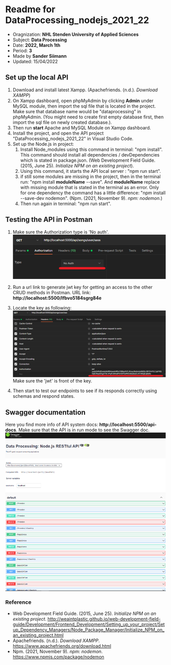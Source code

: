 # Readme for DataProcessing_nodejs_2021_22
* Oragnization: **NHL Stenden University of Applied Sciences**
* Subject: **Data Processing**
* Date: **2022, March 1th**
* Period: **3**
* Made by **Sander Siimann**
* Updated: 15/04/2022

## Set up the local API
1. Download and install latest Xampp. (Apachefriends. (n.d.). *Download XAMPP*)
2. On Xampp dashboard, open phpMyAdmin by clicking **Admin** under MySQL module, then import the sql file that is located in the project. Make sure that database name would be "dataprocessing" in phpMyAdmin. (You might need to create first empty database first, then import the sql file on newly created database.).
3. Then run **start** Apache and MySQL Module on Xampp dashboard.
4. Install the project, and open the API project "DataProcessing_nodejs_2021_22" in Visual Studio Code.
5. Set up the Node.js in project:
   1. Install Node_modules using this command in terminal: "npm install". This command should install all dependencies / devDependencies which is stated in package.json. (Web Development Field Guide. (2015, June 25). *Initialize NPM on an existing project*).
   2. Using this command, it starts the API local server : "npm run start". 
   3. if still some modules are missing in the project, then in the terminal run: "npm install **moduleName** --save". And **moduleName** replace with missing module that is stated in the terminal as an error. Only for one dependency the command has a little difference: "npm install --save-dev nodemon". (Npm. (2021, November 9). *npm: nodemon*.)
   4. Then run again in terminal: "npm run start".


## Testing the API in Postman
1. Make sure the Authorization type is 'No auth'. 
  ![Class Diagram](/images/no%20auth.png)

  

2. Run a url link to generate jwt key for getting an access to the other CRUD methods in Postman. URL link: **http://localhost:5500/lfbvo5184sgrg84e**

   

3. Locate the key as following:
  ![Class Diagram](/images/jwt%20token%20in%20postman.png)
  Make sure the 'jwt' is front of the key.

  

4. Then start to test our endpoints to see if its responds correctly using schemas and respond states.

## Swagger documentation
Here you find more info of API system docs: **http://localhost:5500/api-docs**.
Make sure that the API is in run mode to see the Swagger doc.
![Class Diagram](/images/swagger.png)

### Reference 

* Web Development Field Guide. (2015, June 25). *Initialize NPM on an existing project*. http://weaintplastic.github.io/web-development-field-guide/Development/Frontend_Development/Setting_up_your_project/Setup_Dependency_Managers/Node_Package_Manager/Initialize_NPM_on_an_existing_project.html
* Apachefriends. (n.d.). *Download XAMPP*. https://www.apachefriends.org/download.html
* Npm. (2021, November 9). *npm: nodemon*. https://www.npmjs.com/package/nodemon